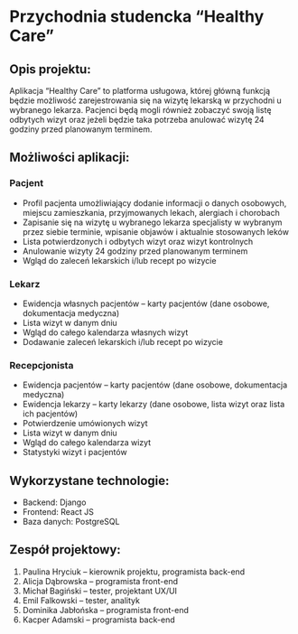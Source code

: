 
# Przychodnia studencka “Healthy Care”
## Opis projektu:

Aplikacja “Healthy Care” to platforma usługowa, której główną funkcją będzie możliwość zarejestrowania się na wizytę lekarską w przychodni u wybranego lekarza. Pacjenci będą mogli również zobaczyć swoją listę odbytych wizyt oraz jeżeli będzie taka potrzeba anulować wizytę 24 godziny przed planowanym terminem.

## Możliwości aplikacji:
### Pacjent
* Profil pacjenta umożliwiający dodanie informacji o danych osobowych, miejscu zamieszkania, przyjmowanych lekach, alergiach i chorobach
* Zapisanie się na wizytę u wybranego lekarza specjalisty w wybranym przez siebie terminie, wpisanie objawów i aktualnie stosowanych leków
* Lista potwierdzonych i odbytych wizyt oraz wizyt kontrolnych
* Anulowanie wizyty 24 godziny przed planowanym terminem
* Wgląd do zaleceń lekarskich i/lub recept po wizycie

### Lekarz
* Ewidencja własnych pacjentów – karty pacjentów (dane osobowe, dokumentacja medyczna)
* Lista wizyt w danym dniu
* Wgląd do całego kalendarza własnych wizyt
* Dodawanie zaleceń lekarskich i/lub recept po wizycie

### Recepcjonista
* Ewidencja pacjentów – karty pacjentów (dane osobowe, dokumentacja medyczna)
* Ewidencja lekarzy – karty lekarzy (dane osobowe, lista wizyt oraz lista ich pacjentów)
* Potwierdzenie umówionych wizyt
* Lista wizyt w danym dniu
* Wgląd do całego kalendarza wizyt
* Statystyki wizyt i pacjentów 

## Wykorzystane technologie: 
* Backend: Django
* Frontend: React JS
* Baza danych: PostgreSQL

## Zespół projektowy:
1. Paulina Hryciuk – kierownik projektu, programista back-end 
2. Alicja Dąbrowska – programista front-end 
3. Michał Bagiński – tester, projektant UX/UI
4. Emil Falkowski – tester, analityk
5. Dominika Jabłońska – programista front-end 
6. Kacper Adamski – programista back-end 
